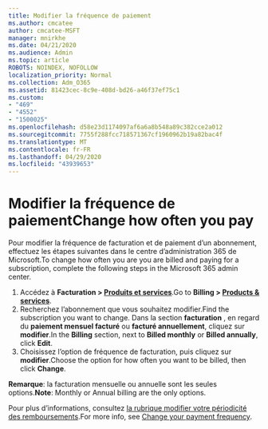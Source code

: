 ```yaml
---
title: Modifier la fréquence de paiement
ms.author: cmcatee
author: cmcatee-MSFT
manager: mnirkhe
ms.date: 04/21/2020
ms.audience: Admin
ms.topic: article
ROBOTS: NOINDEX, NOFOLLOW
localization_priority: Normal
ms.collection: Adm_O365
ms.assetid: 81423cec-8c9e-408d-bd26-a46f37ef75c1
ms.custom:
- "469"
- "4552"
- "1500025"
ms.openlocfilehash: d58e23d1174097af6a6a8b548a89c382cce2a012
ms.sourcegitcommit: 7755f288fcc718571367cf1960962b19a82bac4f
ms.translationtype: MT
ms.contentlocale: fr-FR
ms.lasthandoff: 04/29/2020
ms.locfileid: "43939653"
---
```

# <a name="change-how-often-you-pay"></a><span data-ttu-id="e81f5-102">Modifier la fréquence de paiement</span><span class="sxs-lookup"><span data-stu-id="e81f5-102">Change how often you pay</span></span>

<span data-ttu-id="e81f5-103">Pour modifier la fréquence de facturation et de paiement d’un abonnement, effectuez les étapes suivantes dans le centre d’administration 365 de Microsoft.</span><span class="sxs-lookup"><span data-stu-id="e81f5-103">To change how often you are you are billed and paying for a subscription, complete the following steps in the Microsoft 365 admin center.</span></span> 
1. <span data-ttu-id="e81f5-104">Accédez à **Facturation > [Produits et services](https://go.microsoft.com/fwlink/p/?linkid=842054)**.</span><span class="sxs-lookup"><span data-stu-id="e81f5-104">Go to **Billing > [Products & services](https://go.microsoft.com/fwlink/p/?linkid=842054)**.</span></span>
2. <span data-ttu-id="e81f5-105">Recherchez l’abonnement que vous souhaitez modifier.</span><span class="sxs-lookup"><span data-stu-id="e81f5-105">Find the subscription you want to change.</span></span> <span data-ttu-id="e81f5-106">Dans la section **facturation** , en regard du **paiement mensuel facturé** ou **facturé annuellement**, cliquez sur **modifier**.</span><span class="sxs-lookup"><span data-stu-id="e81f5-106">In the **Billing** section, next to **Billed monthly** or **Billed annually**, click **Edit**.</span></span> 
3. <span data-ttu-id="e81f5-107">Choisissez l’option de fréquence de facturation, puis cliquez sur **modifier**.</span><span class="sxs-lookup"><span data-stu-id="e81f5-107">Choose the option for how often you want to be billed, then click **Change**.</span></span>

<span data-ttu-id="e81f5-108">**Remarque**: la facturation mensuelle ou annuelle sont les seules options.</span><span class="sxs-lookup"><span data-stu-id="e81f5-108">**Note**: Monthly or Annual billing are the only options.</span></span>

<span data-ttu-id="e81f5-109">Pour plus d’informations, consultez [la rubrique modifier votre périodicité des remboursements](https://docs.microsoft.com/microsoft-365/commerce/billing-and-payments/change-payment-frequency?view=o365-worldwide).</span><span class="sxs-lookup"><span data-stu-id="e81f5-109">For more info, see [Change your payment frequency](https://docs.microsoft.com/microsoft-365/commerce/billing-and-payments/change-payment-frequency?view=o365-worldwide).</span></span>
